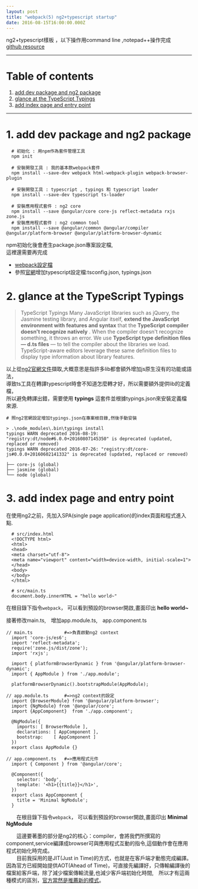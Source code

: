 ```yaml
---
layout: post
title: "webpack(5) ng2+typescript startup"
date: 2016-08-15T16:00:00.000Z
---
```


ng2+typescript樣板 ，以下操作用command line ,notepad++操作完成  
[github resource](https://github.com/weichou1229/webpack-practice/tree/master/ng2Startup) 

--------------------------------------------------------------------------------

# Table of contents

1. [add dev package and ng2 package](#add-dev-package-and-ng2-package)
2. [glance at the TypeScript Typings](#glance-at-the-typescript-typings)
3. [add index page and entry point](#add-index-page-and-entry-point)

--------------------------------------------------------------------------------  

# 1\. add dev package and ng2 package

```
  # 初始化 : 用npm作為套件管理工具
  npm init

  # 安裝開發工具 : 我的基本款webpack套件
  npm install --save-dev webpack html-webpack-plugin webpack-browser-plugin

  # 安裝開發工具 : typescript , typings 和 typescript loader
  npm install --save-dev typescript ts-loader

  # 安裝應用程式套件 : ng2 core
  npm install --save @angular/core core-js reflect-metadata rxjs zone.js
  # 安裝應用程式套件 : ng2 common tool
  npm install --save @angular/common @angular/compiler @angular/platform-browser @angular/platform-browser-dynamic
```  
npm初始化後會產生package.json專案設定檔,  
這裡還需要再完成  
* [webpack設定檔][webpack.config.js]  
* 參照[官網][ng2DocTypescriptConfig]增加typescript設定檔:tsconfig.json, typings.json   

# 2\. glance at the TypeScript Typings
>TypeScript Typings
>Many JavaScript libraries such as jQuery, the Jasmine testing library, and Angular itself, **extend the JavaScript environment with features and syntax** that the  **TypeScript compiler doesn't recognize natively** . When the compiler doesn't recognize something, it throws an error.
>We use **TypeScript type definition files — d.ts files** — to tell the compiler about the libraries we load.
>TypeScript-aware editors leverage these same definition files to display type information about library features.

以上從[ng2官網文件][ng2DocTypings]擷取,大概意思是指許多lib都會額外增加js原生沒有的功能或語法，  
導致ts工具在轉譯typescript時會不知道怎麼轉才好，所以需要額外提供lib的定義檔，  
所以避免轉譯出錯，需要使用 **typings** 這套件並根據typings.json來安裝定義檔來源.  

```
# 照ng2官網設定增加typings.json在專案根目錄,然後手動安裝

> .\node_modules\.bin\typings install
typings WARN deprecated 2016-08-19: "registry:dt/node#6.0.0+20160807145350" is deprecated (updated, replaced or removed)
typings WARN deprecated 2016-07-26: "registry:dt/core-js#0.0.0+20160602141332" is deprecated (updated, replaced or removed)

├── core-js (global)
├── jasmine (global)
└── node (global)
```


# 3\. add index page and entry point
在使用ng2之前，先加入SPA(single page application)的index頁面和程式進入點.

```
  # src/index.html
  <!DOCTYPE html>
  <html>
  <head>
  <meta charset="utf-8">
  <meta name="viewport" content="width=device-width, initial-scale=1">
  </head>
  <body>
  </body>
  </html>

  # src/main.ts
  document.body.innerHTML = "hello world~"
```
在根目錄下指令`webpack`， 可以看到預設的browser開啟,畫面印出 **hello world~**  

接著修改main.ts,　增加app.module.ts,　app.component.ts

```
// main.ts            #=>負責啟動ng2 context
  import 'core-js/es6';
  import 'reflect-metadata';
  require('zone.js/dist/zone');
  import 'rxjs';

  import { platformBrowserDynamic } from '@angular/platform-browser-dynamic';
  import { AppModule } from './app.module';

  platformBrowserDynamic().bootstrapModule(AppModule);

// app.module.ts      #=>ng2 context的設定
  import {BrowserModule} from '@angular/platform-browser';
  import {NgModule} from '@angular/core';
  import {AppComponent}  from './app.component';

  @NgModule({
    imports: [ BrowserModule ],
    declarations: [ AppComponent ],
    bootstrap:    [ AppComponent ]
  })
  export class AppModule {}

// app.component.ts   #=>應用程式元件
  import { Component } from '@angular/core';

  @Component({
    selector: 'body',
    template: '<h1>{{title}}</h1>',
  })
  export class AppComponent {
    title = 'Minimal NgModule';
  }
```

　　在根目錄下指令`webpack`， 可以看到預設的browser開啟,畫面印出 **Minimal NgModule**  

　　這邊要著墨的部分是ng2的核心：compiler，會將我們所撰寫的component,service編譯成browser可與應用程式互動的指令,這個動作會在應用程式初始化時完成。  
　　目前我採用的是JIT(Just in Time)的方式，也就是在客戶端才動態完成編譯。　因為官方已經開始提供AOT(Ahead of Time)，可直接先編譯好，只傳輸編譯後的檔案給客戶端，除了減少檔案傳輸流量,也減少客戶端初始化時間,　所以才有這兩種模式的區別，[官方當然是推薦新的模式][ng2BloggerRC5]。

[webpack.config.js]:https://github.com/weichou1229/webpack-practice/blob/master/ng2Startup/webpack.config.js
[tsconfig.json]:https://github.com/weichou1229/webpack-practice/blob/master/ng2Startup/tsconfig.json
[ng2DocTypescriptConfig]:https://angular.io/docs/ts/latest/guide/typescript-configuration.html
[ng2DocTypings]:https://angular.io/docs/ts/latest/guide/typescript-configuration.html#!#typings
[ng2BloggerRC5]:http://angularjs.blogspot.tw/2016/08/angular-2-rc5-ngmodules-lazy-loading.html
